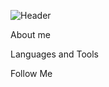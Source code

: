 ![Header](https://github.com/W3RGY/W3RGY/blob/main/assets/download%20.gif)

About me

Languages and Tools

Follow Me